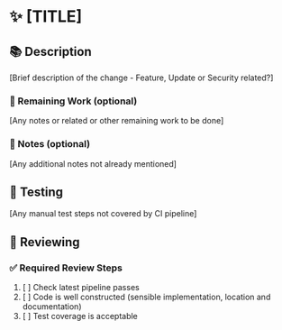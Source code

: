 # :sparkles: [TITLE]

## :books: Description

[Brief description of the change - Feature, Update or Security related?]

### :construction: Remaining Work (optional)

[Any notes or related or other remaining work to be done]

### :notebook: Notes (optional)

[Any additional notes not already mentioned]

## :hammer: Testing

[Any manual test steps not covered by CI pipeline]

## :microscope: Reviewing

### :white_check_mark: Required Review Steps

1. [ ] Check latest pipeline passes
1. [ ] Code is well constructed (sensible implementation, location and documentation)
1. [ ] Test coverage is acceptable
